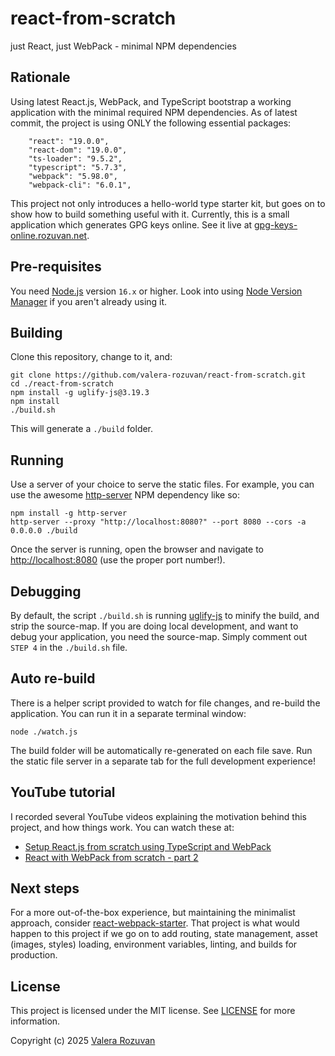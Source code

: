 # react-from-scratch

just React, just WebPack - minimal NPM dependencies

## Rationale

Using latest React.js, WebPack, and TypeScript bootstrap a working application with the minimal required NPM dependencies. As of latest commit, the project is using ONLY the following essential packages:

```text
    "react": "19.0.0",
    "react-dom": "19.0.0",
    "ts-loader": "9.5.2",
    "typescript": "5.7.3",
    "webpack": "5.98.0",
    "webpack-cli": "6.0.1",
```

This project not only introduces a hello-world type starter kit, but goes on to show how to build something useful with it. Currently, this is a small application which generates GPG keys online. See it live at [gpg-keys-online.rozuvan.net](https://gpg-keys-online.rozuvan.net/).

## Pre-requisites

You need [Node.js](https://nodejs.org/) version `16.x` or higher. Look into using [Node Version Manager](https://github.com/nvm-sh/nvm) if you aren't already using it.

## Building

Clone this repository, change to it, and:

```shell
git clone https://github.com/valera-rozuvan/react-from-scratch.git
cd ./react-from-scratch
npm install -g uglify-js@3.19.3
npm install
./build.sh
```

This will generate a `./build` folder.

## Running

Use a server of your choice to serve the static files. For example, you can use the awesome [http-server](https://www.npmjs.com/package/http-server) NPM dependency like so:

```shell
npm install -g http-server
http-server --proxy "http://localhost:8080?" --port 8080 --cors -a 0.0.0.0 ./build
```

Once the server is running, open the browser and navigate to [http://localhost:8080](http://localhost:8080) (use the proper port number!).

## Debugging

By default, the script `./build.sh` is running [uglify-js](https://www.npmjs.com/package/uglify-js) to minify the build, and strip the source-map. If you are doing local development, and want to debug your application, you need the source-map. Simply comment out `STEP 4` in the `./build.sh` file.

## Auto re-build

There is a helper script provided to watch for file changes, and re-build the application. You can run it in a separate terminal window:

```shell
node ./watch.js
```

The build folder will be automatically re-generated on each file save. Run the static file server in a separate tab for the full development experience!

## YouTube tutorial

I recorded several YouTube videos explaining the motivation behind this project, and how things work. You can watch these at:

- [Setup React.js from scratch using TypeScript and WebPack](https://www.youtube.com/watch?v=FXvbgRYWxHc&list=PL9R9HKRuWxbh3aDCiSS-wl4LUjcm-LgKN&index=2)
- [React with WebPack from scratch - part 2](https://www.youtube.com/watch?v=9QaqjGDx0xE&list=PL9R9HKRuWxbh3aDCiSS-wl4LUjcm-LgKN&index=1)

## Next steps

For a more out-of-the-box experience, but maintaining the minimalist approach, consider [react-webpack-starter](https://github.com/valera-rozuvan/react-webpack-starter). That project is what would happen to this project if we go on to add routing, state management, asset (images, styles) loading, environment variables, linting, and builds for production.

## License

This project is licensed under the MIT license. See [LICENSE](LICENSE) for more information.

Copyright (c) 2025 [Valera Rozuvan](https://valera.rozuvan.net/)
